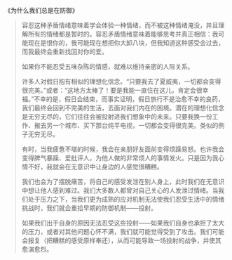 《为什么我们总是在防御》

> 容忍这种矛盾情绪意味着学会体验一种情绪，而不被这种情绪淹没，并且理解所有的情绪都是暂时的。容忍矛盾情绪意味着能够思考并真正相信：我可能现在是恨你的，我可能现在想把你大卸八块，但我知道这种感受会过去，而我最终会重新找回对你的爱。
>
> 如果你不能忍受五味杂陈的情感，就难以维持亲密的人际关系。
>
> 许多人对假日抱有相似的理想化信念。“只要我去了夏威夷，一切都会变得很完美。”或者：“这地方太棒了！要是我能一直住在这儿，肯定会很幸福。”不幸的是，假日会结束，而事实证明，假日旅行不是治愈不幸的良药，我们最终会回到不完美的生活，去面对我们内在的困境。潜在的理想化信念是无穷无尽的，它们往往会被投射进我们想象中的未来。只要我换一份工作、搬去另一个城市、买下那台纯平电视，一切都会变得很完美。类似的例子无穷无尽。
>
> 有时，当我疲惫不堪的时候，我会在亲朋好友面前变得烦躁易怒。也许我会变得脾气暴躁、爱批评人，为他人做的非常烦人的事情发火。只是因为我心情不好，我就会在无意识中让身边的人感觉很糟糕。
>
> 我们也会为了摆脱痛苦，将自己的感受发泄在别人身上，此时我们在无意识中想让他人感到难过。我们大多数人都曾对自己关心的人发泄过情绪。当我们处于压力之下，当我们更为成熟的应对机制无法使我们忍受生活中的情绪挑战时，我们就会重拾早期的防御机制——投射。
>
> 如果我们出于自身的原因无法忍受这些投射——如果我们自身也承担了太大的压力，或者对其他问题心怀不满，我们就可能觉得受到了攻击。我们可能会报复（把糟糕的感受原样奉还），从而可能导致一场投射的战争，并使其愈演愈烈。



